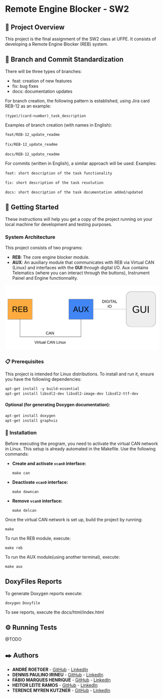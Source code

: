 # Remote Engine Blocker - SW2

## 📖 Project Overview

This project is the final assignment of the SW2 class at UFPE. It consists of developing a Remote Engine Blocker (REB) system.

## 🔀 Branch and Commit Standardization

There will be three types of branches:

- feat: creation of new features
- fix: bug fixes
- docs: documentation updates

For branch creation, the following pattern is established, using Jira card REB-12 as an example:

`(type)/(card-number)_task_description`

Examples of branch creation (with names in English):

```
feat/REB-12_update_readme

fix/REB-12_update_readme

docs/REB-12_update_readme
```

For commits (written in English), a similar approach will be used:
Examples:

`feat: short description of the task functionality`

`fix: short description of the task resolution`

`docs: short description of the task documentation added/updated`

## 🚀 Getting Started

These instructions will help you get a copy of the project running on your local machine for development and testing purposes.

### System Architecture

This project consists of two programs:

- **REB**: The core engine blocker module.
- **AUX**: An auxiliary module that communicates with REB via Virtual CAN (Linux) and interfaces with the **GUI** through digital I/O. Aux contains Telematics (where you can interact through the buttons), Instrument Painel and Engine functionnality.

![System Architecture](./project.png)

### 📋 Prerequisites

This project is intended for Linux distributions. To install and run it, ensure you have the following dependencies:

```
apt-get install -y build-essential
apt-get install libsdl2-dev libsdl2-image-dev libsdl2-ttf-dev
```

#### Optional (for generating Doxygen documentation):

```
apt-get install doxygen
apt-get install graphviz
```

### 🔧 Installation

Before executing the program, you need to activate the virtual CAN network in Linux. This setup is already automated in the Makefile. Use the following commands:

- **Create and activate `vcan0` interface:**
  ```
  make can
  ```
- **Deactivate `vcan0` interface:**
  ```
  make downcan
  ```
- **Remove `vcan0` interface:**
  ```
  make delcan
  ```

Once the virtual CAN network is set up, build the project by running:

```
make
```

To run the REB module, execute:

```
make reb
```

To run the AUX module(using another terminal), execute:

```
make aux
```

## DoxyFiles Reports

To generate Doxygen reports execute:
```
doxygen Doxyfile
```
To see reports, execute the docs/html/index.html

## ⚙️ Running Tests

@TODO

## ✒️ Authors

- **ANDRÉ ROETGER** - [GitHub](https://github.com/andremgbr) - [LinkedIn](https://www.linkedin.com/in/andre-roetger/)
- **DENNIS PAULINO IRINEU** - [GitHub](https://github.com/DennisIrineu) - [LinkedIn](https://www.linkedin.com/in/dirineu/)
- **FÁBIO MARQUES HENRIQUE** - [GitHub](https://github.com/fabiohennr) - [LinkedIn](https://www.linkedin.com/in/engenheirofabiohenrique/)
- **HEITOR LEITE RAMOS** - [GitHub](https://github.com/hramos94) - [LinkedIn](https://www.linkedin.com/in/heitorlramos/)
- **TERENCE MYREN KUTZNER** - [GitHub](https://github.com/TerenceKutzner) - [LinkedIn](https://www.linkedin.com/in/terence-myren-kutzner/)


